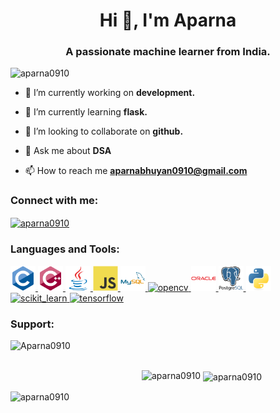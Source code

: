 <h1 align="center">Hi 👋, I'm Aparna</h1>
<h3 align="center">A passionate machine learner from India.</h3>

<p align="left"> <img src="https://komarev.com/ghpvc/?username=aparna0910&label=Profile%20views&color=0e75b6&style=flat" alt="aparna0910" /> </p>

- 🔭 I’m currently working on **development.**

- 🌱 I’m currently learning **flask.**

- 👯 I’m looking to collaborate on **github.**

- 💬 Ask me about **DSA**

- 📫 How to reach me **aparnabhuyan0910@gmail.com**

<h3 align="left">Connect with me:</h3>
<p align="left">
<a href="https://linkedin.com/in/aparna0910" target="blank"><img align="center" src="https://raw.githubusercontent.com/rahuldkjain/github-profile-readme-generator/master/src/images/icons/Social/linked-in-alt.svg" alt="aparna0910" height="30" width="40" /></a>
</p>

<h3 align="left">Languages and Tools:</h3>
<p align="left"> <a href="https://www.cprogramming.com/" target="_blank"> <img src="https://raw.githubusercontent.com/devicons/devicon/master/icons/c/c-original.svg" alt="c" width="40" height="40"/> </a> <a href="https://www.w3schools.com/cpp/" target="_blank"> <img src="https://raw.githubusercontent.com/devicons/devicon/master/icons/cplusplus/cplusplus-original.svg" alt="cplusplus" width="40" height="40"/> </a> <a href="https://www.java.com" target="_blank"> <img src="https://raw.githubusercontent.com/devicons/devicon/master/icons/java/java-original.svg" alt="java" width="40" height="40"/> </a> <a href="https://developer.mozilla.org/en-US/docs/Web/JavaScript" target="_blank"> <img src="https://raw.githubusercontent.com/devicons/devicon/master/icons/javascript/javascript-original.svg" alt="javascript" width="40" height="40"/> </a> <a href="https://www.mysql.com/" target="_blank"> <img src="https://raw.githubusercontent.com/devicons/devicon/master/icons/mysql/mysql-original-wordmark.svg" alt="mysql" width="40" height="40"/> </a> <a href="https://opencv.org/" target="_blank"> <img src="https://www.vectorlogo.zone/logos/opencv/opencv-icon.svg" alt="opencv" width="40" height="40"/> </a> <a href="https://www.oracle.com/" target="_blank"> <img src="https://raw.githubusercontent.com/devicons/devicon/master/icons/oracle/oracle-original.svg" alt="oracle" width="40" height="40"/> </a> <a href="https://www.postgresql.org" target="_blank"> <img src="https://raw.githubusercontent.com/devicons/devicon/master/icons/postgresql/postgresql-original-wordmark.svg" alt="postgresql" width="40" height="40"/> </a> <a href="https://www.python.org" target="_blank"> <img src="https://raw.githubusercontent.com/devicons/devicon/master/icons/python/python-original.svg" alt="python" width="40" height="40"/> </a> <a href="https://scikit-learn.org/" target="_blank"> <img src="https://upload.wikimedia.org/wikipedia/commons/0/05/Scikit_learn_logo_small.svg" alt="scikit_learn" width="40" height="40"/> </a> <a href="https://www.tensorflow.org" target="_blank"> <img src="https://www.vectorlogo.zone/logos/tensorflow/tensorflow-icon.svg" alt="tensorflow" width="40" height="40"/> </a> </p>


<h3 align="left">Support:</h3>
<p><a href="https://www.buymeacoffee.com/Aparna0910"> <img align="left" src="https://cdn.buymeacoffee.com/buttons/v2/default-yellow.png" height="50" width="210" alt="Aparna0910" /></a></p><br><br>


<p><img align="left" src="https://github-readme-stats.vercel.app/api/top-langs?username=aparna0910&show_icons=true&locale=en&layout=compact" alt="aparna0910" /></p>

<p>&nbsp;<img align="center" src="https://github-readme-stats.vercel.app/api?username=aparna0910&show_icons=true&locale=en" alt="aparna0910" /></p>

<p><img align="center" src="https://github-readme-streak-stats.herokuapp.com/?user=aparna0910&" alt="aparna0910" /></p>

